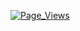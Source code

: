 [![Page_Views](https://hits.seeyoufarm.com/api/count/incr/badge.svg?url=https%3A%2F%2Fgithub.com%2Fmithunhr87%2Fmetrics_first&count_bg=%2379C83D&title_bg=%23555555&icon=&icon_color=%23E7E7E7&title=hits&edge_flat=false)](https://hits.seeyoufarm.com)
